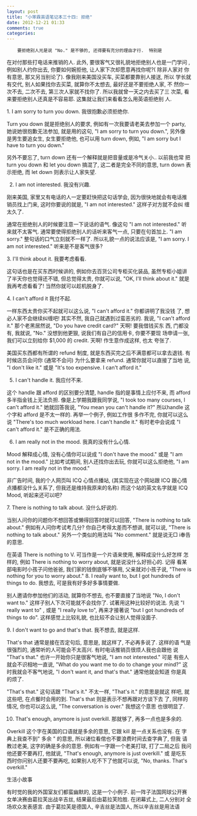```yaml
---
layout: post
title: "小笨霖英语笔记本三十四: 拒绝"
date: 2012-12-21 01:33
comments: true
categories: 
---
```

        要拒绝别人光是说 "No." 是不够的, 还得要有充分的理由才行.  特别是
在对付那些打电话来推销的人.   此外, 要很客气又很礼貌地拒绝别人也是一门学问
, 例如别人约你出去, 你要如何婉拒他, 让人家下次却愿意再找你呢?( 除非人家对
你有意思, 那又另当别论了).  像我刚来美国没买车, 买菜都要靠别人接送, 所以
学长就有交代, 别人如果找你去买菜, 就算你不太想去, 最好还是不要拒绝人家, 不
然你一次不去, 二次不去, 第三次人家就不找你了.  所以我就曾一天之内去买了三
次菜, 看来要拒绝别人还真是不容易耶.   这集就让我们来看看怎么用英语拒绝别
人.

<p>1. I am sorry to turn you down. 
我很抱歉必须拒绝你. </p>

Turn you down 就是拒绝别人的要求, 例如有一次我要请老美去参加一个 party, 
她说她很抱歉无法参加, 就是用的这句, "I am sorry to turn you down.", 另外像
是男生要追女生, 女生要拒绝他, 也可以用 turn down, 例如, "I am sorry but I 
have to turn you down." 

<p>另外不要忘了, turn down 还有一个解释就是把音量或是冷气关小..   以前我也常
把 turn you down 和 let you down 搞混了, 这二者是完全不同的意思, turn down 
表示拒绝, 而 let down 则表示让人家失望.</p>
 
2. I am not interested.
我没有兴趣. 

<p>刚来美国, 家里又有电话的人一定要赶快把这句话学会, 因为很快地就会有电话推
销员找上门来, 这时你要说的就是, "I am not interested." 这样子对方就不会纠
缠太久了. </p>

通常在拒绝别人的时候要注意一下说话的语气.  像这句 "I am not interested." 
听来就不太客气.   通常要使得拒绝别人的话听来客气一点, 只要在句首加上. "I 
am sorry." 整句话的口气立刻就不一样了.   所以礼貌一点的说法应该是, "I am 
sorry.  I am not interested." 听来是不是客气很多?
 
<p>3. I'll think about it.
我要考虑看看.</p>

这句话也是在买东西时候讲的, 例如你去百货公司专柜买化装品, 虽然专柜小姐讲
了半天你也觉得还不错, 但总觉得太贵, 你就可以说, "OK, I'll think about it." 
就是我再考虑看看了! 当然你就可以趁机脱身了.
 
<p>4. I can't afford it 
我付不起.</p>

一样东西太贵你买不起就可以这么说,  "I can't afford it." 你都讲明了我没钱
了, 想必人家不会继续纠缠吧! 其实不然, 我自己就遇到过蛮恶劣的.  我说, "I can't 
afford it." 那个老黑居然说, "Do you have credit card?" 天啊! 要我借钱买东
西, 门都没有, 我就说, "No." 没想到他更狠, 说我们有自己的信用卡, 你要不要现
场申请一张, 我们可以立刻给你  $1,000 的 credit. 天啊! 作生意作成这样, 也太
夸张了.

<p>美国买东西都有所谓的 refund 制度, 就是东西买完之后不满意都可以拿去退钱. 
 有时候店员会问你 (通常不会问) 为什么要拿来 refund. 通常你就可以直接了当地
说, "I don't like it." 或是 "It's too expensive.  I can't afford it." </p>
 
5. I can't handle it. 
我应付不来.

<p>这个 handle 跟 afford 的区别要分清楚, handle 指的是事情上应付不来, 而 afford 
多半指金钱上无法负担.  像是上学期我跟我同学说, "I took too many courses, 
I can't afford it." 她就回答我说, "You mean you can't handle it?" 所以handle 这个字和 afford 是不太一样的.  再举一个例子, 例如工作很
多作不完, 你就可以这么说  "There's too much workload here.  I can't handle 
it." 有时老中会说成  "I can't afford it." 是不正确的用法.</p>
 
6. I am really not in the mood.
我真的没有什么心情.

<p>Mood 解释成心情, 没有心情你可以说成 "I don't have the mood." 或是 "I am 
not in the mood."  比如考试期间, 别人还找你出去玩, 你就可以这么拒绝他, "I 
am sorry.  I am really not in the mood."</p>

非广告时间, 我的个人网页叫 ICQ 心情点播站, (其实现在这个网站跟 ICQ 跟心情
点播都没什么关系了, 但我还是维持我原来的名称) 而这个站的英文名字就是 ICQ 
Mood, 听起来还可以吧?
 
<p>7. There is nothing to talk about. 
没什么好说的. </p>

当别人问你的问题你不想回答或懒得回答时就可以回答, "There is nothing to talk 
about."  例如有人问你考试考几分? 你自己考得太差而不想讲, 就可以说, "There 
is nothing to talk about." 另外一个类似的用法叫 "No comment." 就是说无□
i奉告的意思. 
　 
<p>在英语 There is nothing to V. 可当作是一个片语来使用, 解释成没什么好怎样
怎样的, 例如 There is nothing to worry about, 就是说没什么好担心的.  记得
看某部电影时小孩子问他爸爸, 我们家的钱倒底够不够用, 父亲就对小孩子说, "There 
is nothing for you to worry about."  
8. I really want to, but I got hundreds of things to do. 
我想去, 可是我有好多好多事情要做.</p>

别人邀请你参加他们的活动, 就算你不想去, 也不要直接了当地说 "No, I don't 
want to." 这样子别人下次可能就不会找你了.   试著用这种比较好的说法.  先说
 "I really want to" , 或是 "I really love to", 再来才接著说 "but I got hundreds 
of things to do".  这样感觉上比较礼貌, 也比较不会让别人觉得没面子.
 
<p>9. I don't want to go and that's that.
我不想去, 就是这样.</p>

That's that 通常是接在否定句后, 意思是, 就这样了, 不必再多说了.  这样的语
气是很强烈的, 通常听的人可能会不太高兴.   有时电话推销员很烦人我也会跟他
说 "That's that." 也许一开始你只是很客气地说, "I am not interested." 可是
有些人就会不识相地一直说, "What do you want me to do to change your mind?" 
这时我就会不客气地说, "I don't want it, and that's that." 通常他就会知道
你是真的烦了.

<p>"That's that." 这句话跟 "That's it." 不太一样,  "That's it." 的意思是就这
样吧, 就这些吧, 在点餐时会用的到.  That's that 则是表示不想再跟对方谈下去
了, 同样的情况, 你也可以这么说, "The conversation is over." 我想这个意思
也很明显了.</p>
 
10. That's enough, anymore is just overkill. 
那就够了, 再多一点也是多余的.

<p>Overkill 这个字在美国的口语就是多余的意思, 它跟 kill 是一点关系也没有. 在
字典上我查不到" 多余 " 的意思, 所以诸位看倌也不要浪费时间去查字典了, 但我
请教过老美, 这字的确是多余的意思.  例如有一字跟一个老美打球, 打了二局之后
我问他还要不要再打, 他就说, "That's enough, anymore is just overkill." 或
是吃东西时你问别人还要不要再吃, 如果别人吃不下了他就可以说, "No, thanks. 
That's overkill."</p>
 

生活小故事 

<p>有时觉的我的外国室友们都蛮幽默的, 这是一个小例子. 前一阵子法国网球公开赛
女单决赛由葛拉芙出战辛吉丝, 结果最后由葛拉芙险胜.  在闭幕式上, 二人分别对
全场欢众发表感言. 由于葛拉芙是德国人, 辛吉丝是法国人,  所以辛吉丝是用法语
